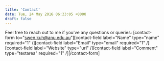 ```yaml
---
title: 'Contact'
date: Tue, 24 May 2016 06:33:05 +0000
draft: false
---
```


Feel free to reach out to me if you've any questions or queries: \[contact-form to="swen.kuh@anu.edu.au"\]\[contact-field label="Name" type="name" required="1" /\]\[contact-field label="Email" type="email" required="1" /\]\[contact-field label="Website" type="url" /\]\[contact-field label="Comment" type="textarea" required="1" /\]\[/contact-form\]